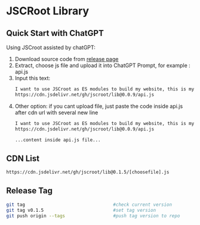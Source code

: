 # JSCRoot Library

## Quick Start with ChatGPT

Using JSCroot assisted by chatGPT:
1. Download source code from [release page](https://github.com/jscroot/lib/releases)
2. Extract, choose js file and upload it into ChatGPT Prompt, for example : api.js
3. Input this text:
   ```txt
   I want to use JSCroot as ES modules to build my website, this is my library file from:
   https://cdn.jsdelivr.net/gh/jscroot/lib@0.0.9/api.js
   ```
4. Other option: if you cant upload file, just paste the code inside api.js after cdn url with several new line
   ```txt
   I want to use JSCroot as ES modules to build my website, this is my library file from:
   https://cdn.jsdelivr.net/gh/jscroot/lib@0.0.9/api.js

   ...content inside api.js file...
   ```

## CDN List
```txt
https://cdn.jsdelivr.net/gh/jscroot/lib@0.1.5/[choosefile].js
```
## Release Tag
```sh
git tag                                 #check current version
git tag v0.1.5                          #set tag version
git push origin --tags                  #push tag version to repo
```